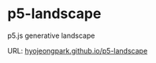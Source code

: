 # p5-landscape
p5.js generative landscape

URL: [hyojeongpark.github.io/p5-landscape](http://haleypark.design/p5-landscape)
